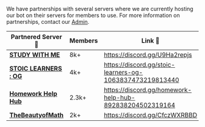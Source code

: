 We have partnerships with several servers where we are currently hosting our bot on their servers for members to use. For more information on partnerships, contact our [Admin](credits.md).

Partnered Server :european_castle:|   Members        | Link :link: |
 ---------------- | ------------------------------------------------- | --------------------- |
[<ins>**STUDY WITH ME**</ins>](https://discord.gg/U9Ha2repjs)| 8k+ | https://discord.gg/U9Ha2repjs
[<ins>**STOIC LEARNERS : OG**</ins>](https://discord.gg/stoic-learners-og-1063837473219813440)| 4k+ | https://discord.gg/stoic-learners-og-1063837473219813440
[<ins>**Homework Help Hub**</ins>](https://discord.gg/homework-help-hub-892838204502319164)| 2.3k+ &#x200B;&#x200B;&#x200B;&#x200B;| https://discord.gg/homework-help-hub-892838204502319164
[<ins>**TheBeautyofMath**</ins>](https://discord.gg/CfczWXRBBD)| 2k+ | https://discord.gg/CfczWXRBBD
